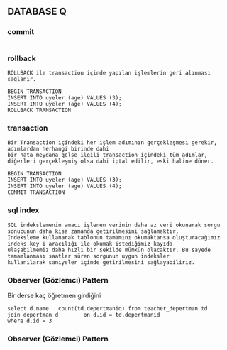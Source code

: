 ## DATABASE Q

### commit
```
```
### rollback
```
ROLLBACK ile transaction içinde yapılan işlemlerin geri alınması sağlanır.

BEGIN TRANSACTION
INSERT INTO uyeler (age) VALUES (3);
INSERT INTO uyeler (age) VALUES (4);
ROLLBACK TRANSACTION
```
### transaction
```
Bir Transaction içindeki her işlem adımının gerçekleşmesi gerekir, adımlardan herhangi birinde dahi 
bir hata meydana gelse ilgili transaction içindeki tüm adımlar, 
diğerleri gerçekleşmiş olsa dahi iptal edilir, eski haline döner.

BEGIN TRANSACTION
INSERT INTO uyeler (age) VALUES (3);
INSERT INTO uyeler (age) VALUES (4);
COMMIT TRANSACTION
```
### sql index
```
SQL indekslemenin amacı işlenen verinin daha az veri okunarak sorgu sonucunun daha kısa zamanda getirilmesini sağlamaktır. 
Indeksleme kullanarak tablonun tamamını okumaktansa oluşturacağımız indeks key i aracılığı ile okumak istediğimiz kayıda 
ulaşabilmemiz daha hızlı bir şekilde mümkün olacaktır. Bu sayede tamamlanması saatler süren sorgunun uygun indeksler 
kullanılarak saniyeler içinde getirilmesini sağlayabiliriz.

```
### Observer (Gözlemci) Pattern
Bir derse kaç öğretmen girdiğini
```
select d.name	count(td.depertmanid) from teacher_depertman td 
join depertman d 		on d.id = td.depertmanid
where d.id = 3
```
### Observer (Gözlemci) Pattern
```
```

